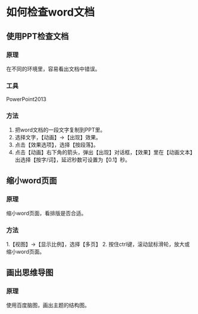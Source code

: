 # 如何检查word文档

## 使用PPT检查文档

### 原理
在不同的环境里，容易看出文档中错误。

### 工具
PowerPoint2013 

### 方法
1. 把word文档的一段文字复制到PPT里。
2. 选择文字，【动画】→【出现】效果。
3. 点击【效果选项】，选择【按段落】。
4. 点击【动画】右下角的箭头，弹出【出现】对话框，【效果】里在【动画文本】出选择【按字/词】，延迟秒数可设置为【0.1】秒。

## 缩小word页面

### 原理
缩小word页面，看排版是否合适。

### 方法
1.【视图】→【显示比例】，选择【多页】
2. 按住ctrl键，滚动鼠标滑轮，放大或缩小word页面。

## 画出思维导图
### 原理
使用百度脑图，画出主题的结构图。



<!--stackedit_data:
eyJoaXN0b3J5IjpbLTE2Njg5MTQ3MjAsLTQ4MzY5OTgyNV19
-->